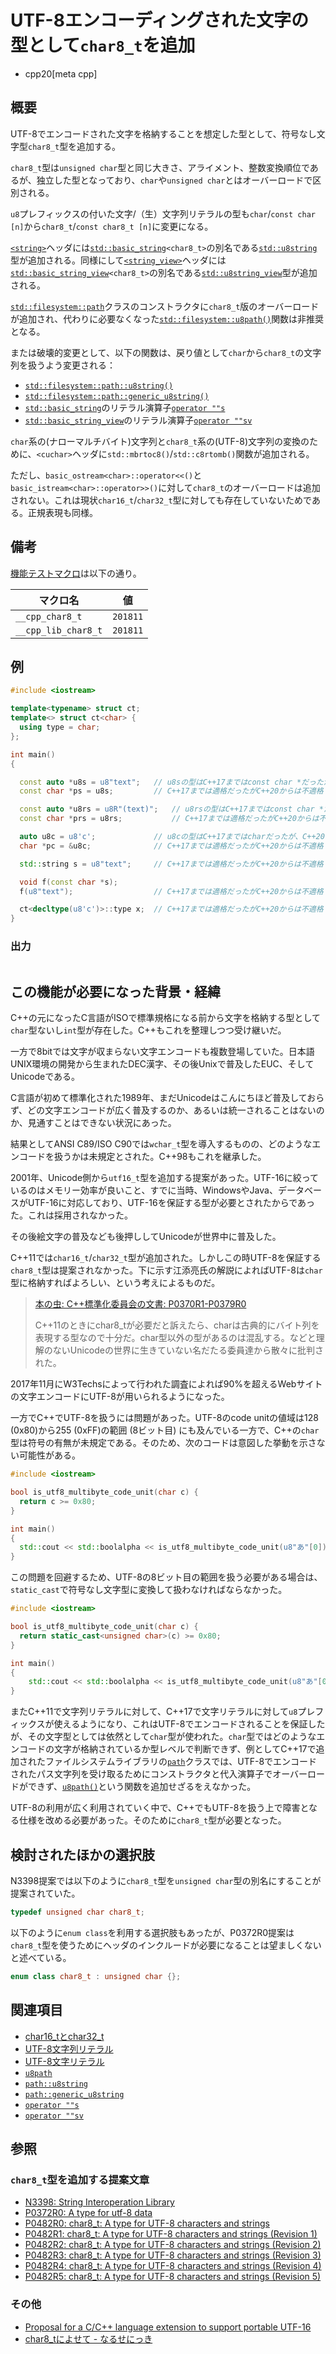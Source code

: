 # UTF-8エンコーディングされた文字の型として`char8_t`を追加
* cpp20[meta cpp]

## 概要

UTF-8でエンコードされた文字を格納することを想定した型として、符号なし文字型`char8_t`型を追加する。

`char8_t`型は`unsigned char`型と同じ大きさ、アライメント、整数変換順位であるが、独立した型となっており、`char`や`unsigned char`とはオーバーロードで区別される。

`u8`プレフィックスの付いた文字/（生）文字列リテラルの型も`char`/`const char [n]`から`char8_t`/`const char8_t [n]`に変更になる。

[`<string>`](/reference/string.md)ヘッダには[`std::basic_string`](/reference/string/basic_string.md)`<char8_t>`の別名である[`std::u8string`](/reference/string/basic_string.md)型が追加される。同様にして[`<string_view>`](/reference/string_view.md)ヘッダには[`std::basic_string_view`](/reference/string_view/basic_string_view.md)`<char8_t>`の別名である[`std::u8string_view`](/reference/string_view/basic_string_view.md)型が追加される。

[`std::filesystem::path`](/reference/filesystem/path.md)クラスのコンストラクタに`char8_t`版のオーバーロードが追加され、代わりに必要なくなった[`std::filesystem::u8path()`](/reference/filesystem/u8path.md)関数は非推奨となる。

または破壊的変更として、以下の関数は、戻り値として`char`から`char8_t`の文字列を扱うよう変更される：

- [`std::filesystem::path::u8string()`](/reference/filesystem/path/u8string.md)
- [`std::filesystem::path::generic_u8string()`](/reference/filesystem/path/generic_u8string.md)
- [`std::basic_string`](/reference/string/basic_string.md)のリテラル演算子[`operator ""s`](/reference/string/basic_string/op_s.md)
- [`std::basic_string_view`](/reference/string_view/basic_string_view.md)のリテラル演算子[`operator ""sv`](/reference/string_view/basic_string_view/op_sv.md)

`char`系の(ナローマルチバイト)文字列と`char8_t`系の(UTF-8)文字列の変換のために、`<cuchar>`ヘッダに`std::mbrtoc8()`/`std::c8rtomb()`関数が追加される。

ただし、`basic_ostream<char>::operator<<()`と`basic_istream<char>::operator>>()`に対して`char8_t`のオーバーロードは追加されない。これは現状`char16_t`/`char32_t`型に対しても存在していないためである。正規表現も同様。


## 備考

[機能テストマクロ](../../lang/cpp20/feature_test_macros.md.nolink)は以下の通り。

| マクロ名            | 値       |
|---------------------|----------|
| `__cpp_char8_t`     | `201811` |
| `__cpp_lib_char8_t` | `201811` |

## 例
```cpp example
#include <iostream>

template<typename> struct ct;
template<> struct ct<char> {
  using type = char;
};

int main()
{

  const auto *u8s = u8"text";   // u8sの型はC++17まではconst char *だったが、C++20からはconst char8_t *になる
  const char *ps = u8s;         // C++17までは適格だったがC++20からは不適格

  const auto *u8rs = u8R"(text)";   // u8rsの型はC++17まではconst char *だったが、C++20からはconst char8_t *になる
  const char *prs = u8rs;           // C++17までは適格だったがC++20からは不適格

  auto u8c = u8'c';             // u8cの型はC++17まではcharだったが、C++20からはchar8_tになる
  char *pc = &u8c;              // C++17までは適格だったがC++20からは不適格

  std::string s = u8"text";     // C++17までは適格だったがC++20からは不適格

  void f(const char *s);
  f(u8"text");                  // C++17までは適格だったがC++20からは不適格

  ct<decltype(u8'c')>::type x;  // C++17までは適格だったがC++20からは不適格
}
```

### 出力
```
```

## この機能が必要になった背景・経緯

C++の元になったC言語がISOで標準規格になる前から文字を格納する型として`char`型ないし`int`型が存在した。C++もこれを整理しつつ受け継いだ。

一方で8bitでは文字が収まらない文字エンコードも複数登場していた。日本語UNIX環境の開発から生まれたDEC漢字、その後Unixで普及したEUC、そしてUnicodeである。

C言語が初めて標準化された1989年、まだUnicodeはこんにちほど普及しておらず、どの文字エンコードが広く普及するのか、あるいは統一されることはないのか、見通すことはできない状況にあった。

結果としてANSI C89/ISO C90では`wchar_t`型を導入するものの、どのようなエンコードを扱うかは未規定とされた。C++98もこれを継承した。

2001年、Unicode側から`utf16_t`型を追加する提案があった。UTF-16に絞っているのはメモリー効率が良いこと、すでに当時、WindowsやJava、データベースがUTF-16に対応しており、UTF-16を保証する型が必要とされたからであった。これは採用されなかった。

その後絵文字の普及なども後押ししてUnicodeが世界中に普及した。

C++11では`char16_t`/`char32_t`型が追加された。しかしこの時UTF-8を保証する`char8_t`型は提案されなかった。下に示す江添亮氏の解説によればUTF-8は`char`型に格納すればよろしい、という考えによるものだ。

>[本の虫: C++標準化委員会の文書: P0370R1-P0379R0](https://cpplover.blogspot.com/2016/09/c-p0370r1-p0379r0.html)
>
>C++11のときにchar8_tが必要だと訴えたら、charは古典的にバイト列を表現する型なので十分だ。char型以外の型があるのは混乱する。などと理解のないUnicodeの世界に生きていない名だたる委員達から散々に批判された。

2017年11月にW3Techsによって行われた調査によれば90%を超えるWebサイトの文字エンコードにUTF-8が用いられるようになった。

一方でC++でUTF-8を扱うには問題があった。UTF-8のcode unitの値域は128 (0x80)から255 (0xFF)の範囲 (8ビット目) にも及んでいる一方で、C++の`char`型は符号の有無が未規定である。そのため、次のコードは意図した挙動を示さない可能性がある。

```cpp example
#include <iostream>

bool is_utf8_multibyte_code_unit(char c) {
  return c >= 0x80;
}

int main()
{
  std::cout << std::boolalpha << is_utf8_multibyte_code_unit(u8"あ"[0]) << std::endl;// => trueにならない可能性がある
}
```

この問題を回避するため、UTF-8の8ビット目の範囲を扱う必要がある場合は、`static_cast`で符号なし文字型に変換して扱わなければならなかった。

```cpp example
#include <iostream>

bool is_utf8_multibyte_code_unit(char c) {
  return static_cast<unsigned char>(c) >= 0x80;
}

int main()
{
    std::cout << std::boolalpha << is_utf8_multibyte_code_unit(u8"あ"[0]) << std::endl;// => true
}
```

またC++11で文字列リテラルに対して、C++17で文字リテラルに対して`u8`プレフィックスが使えるようになり、これはUTF-8でエンコードされることを保証したが、その文字型としては依然として`char`型が使われた。`char`型ではどのようなエンコードの文字が格納されているか型レベルで判断できず、例としてC++17で追加されたファイルシステムライブラリの[`path`](/reference/filesystem/path.md)クラスでは、UTF-8でエンコードされたパス文字列を受け取るためにコンストラクタと代入演算子でオーバーロードができず、[`u8path()`](/reference/filesystem/u8path.md)という関数を追加せざるをえなかった。

UTF-8の利用が広く利用されていく中で、C++でもUTF-8を扱う上で障害となる仕様を改める必要があった。そのために`char8_t`型が必要となった。


## 検討されたほかの選択肢

N3398提案では以下のように`char8_t`型を`unsigned char`型の別名にすることが提案されていた。

```cpp
typedef unsigned char char8_t;
```

以下のように`enum class`を利用する選択肢もあったが、P0372R0提案は`char8_t`型を使うためにヘッダのインクルードが必要になることは望ましくないと述べている。

```cpp
enum class char8_t : unsigned char {};
```


## 関連項目

- [char16_tとchar32_t](/lang/cpp11/char16_32.md)
- [UTF-8文字列リテラル](/lang/cpp11/utf8_string_literals.md)
- [UTF-8文字リテラル](/lang/cpp17/utf8_character_literals.md)
- [`u8path`](/reference/filesystem/u8path.md)
- [`path::u8string`](/reference/filesystem/path/u8string.md)
- [`path::generic_u8string`](/reference/filesystem/path/generic_u8string.md)
- [`operator ""s`](/reference/string/basic_string/op_s.md)
- [`operator ""sv`](/reference/string_view/basic_string_view/op_sv.md)


## 参照

### `char8_t`型を追加する提案文章

- [N3398: String Interoperation Library](http://www.open-std.org/jtc1/sc22/wg21/docs/papers/2012/n3398.html)
- [P0372R0: A type for utf-8 data](http://www.open-std.org/jtc1/sc22/wg21/docs/papers/2016/p0372r0.html)
- [P0482R0: char8_t: A type for UTF-8 characters and strings](http://www.open-std.org/jtc1/sc22/wg21/docs/papers/2016/p0482r0.html)
- [P0482R1: char8_t: A type for UTF-8 characters and strings (Revision 1)](http://www.open-std.org/jtc1/sc22/wg21/docs/papers/2018/p0482r1.html)
- [P0482R2: char8_t: A type for UTF-8 characters and strings (Revision 2)](http://www.open-std.org/jtc1/sc22/wg21/docs/papers/2018/p0482r2.html)
- [P0482R3: char8_t: A type for UTF-8 characters and strings (Revision 3)](http://www.open-std.org/jtc1/sc22/wg21/docs/papers/2018/p0482r3.html)
- [P0482R4: char8_t: A type for UTF-8 characters and strings (Revision 4)](http://www.open-std.org/jtc1/sc22/wg21/docs/papers/2018/p0482r4.html)
- [P0482R5: char8_t: A type for UTF-8 characters and strings (Revision 5)](http://www.open-std.org/jtc1/sc22/wg21/docs/papers/2018/p0482r5.html)


### その他

- [Proposal for a C/C++ language extension to support portable UTF-16](http://www.unicode.org/%7Easmus/stdc-utf-16.txt)
- [char8_tによせて - なるせにっき](https://naruse.hateblo.jp/entry/2018/12/24/013446)

